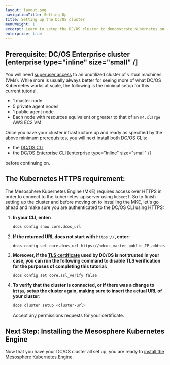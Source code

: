 ```yaml
---
layout: layout.pug
navigationTitle: Setting Up
title: Setting up the DC/OS cluster
menuWeight: 1
excerpt: Learn to setup the DC/OS cluster to demonstrate Kubernetes on DC/OS Enterprise
enterprise: true
---
```


<!-- This source repo for this topic is https://github.com/mesosphere/dcos-kubernetes-cluster -->

## Prerequisite: DC/OS Enterprise cluster [enterprise type="inline" size="small" /]

You will need [superuser access](/dcos/1.12/security/ent/users-groups/reset-superuser/) to an unutilized cluster of virtual machines (VMs). While more is usually always better for seeing more of what DC/OS Kubernetes works at scale, the following is the minimal setup for this current tutorial.

  * 1 master node
  * 5 private agent nodes
  * 1 public agent node
  * Each node with resources equivalent or greater to that of an `m4.xlarge` AWS EC2 VM

Once you have your cluster infrastructure up and ready as specified by the above minimum prerequisites, you will next install both DC/OS CLIs:

- the [DC/OS CLI](/dcos/1.12/cli/install/)
- the [DC/OS Enterprise CLI](/dcos/1.12/cli/enterprise-cli/) [enterprise type="inline" size="small" /]

before continuing on.

## The Kubernetes HTTPS requirement:

The Mesosphere Kubernetes Engine (MKE) requires access over HTTPS in order to connect to the kubernetes-apiserver using `kubectl`. So to finish setting up the cluster and before moving on to installing the MKE, let's go ahead and make sure you are authenticated to the DC/OS CLI using HTTPS:

1. **In your CLI, enter:**

    ```bash
    dcos config show core.dcos_url
    ```

<!-- *** NEED some validation here. -->

2. **If the returned URL does not start with** `https://`**, enter:**

    ```bash
    dcos config set core.dcos_url https://<dcos_master_public_IP_address>
    ```

<!-- *** NEED some validation here. -->

3. **Moreover, if the [TLS certificate](/dcos/services/kubernetes/2.3.2-1.14.1/operations/connecting-clients/) used by DC/OS is not trusted in your case, you can run the following command to disable TLS verification for the purposes of completing this tutorial:**

    ```bash
    dcos config set core.ssl_verify false
    ```
<!-- *** NEED some validation here. -->

4. **To verify that the cluster is connected, or if there was a change to `https`, setup the cluster again, making sure to insert the actual URL of your cluster**:

    ```bash
    dcos cluster setup <cluster-url>
    ```

    Accept any permissions requests for your certificate.

## Next Step: Installing the Mesosphere Kubernetes Engine

Now that you have your DC/OS cluster all set up, you are ready to [install the Mesosphere Kubernetes Engine](/dcos/services/kubernetes/2.3.2-1.14.1/getting-started/installing-mke/).

<!-- *** COULD USE some links to community slack and whatnot here to drive traffic that way for feedback. -->
